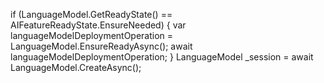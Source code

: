 if (LanguageModel.GetReadyState() == AIFeatureReadyState.EnsureNeeded)
{
    var languageModelDeploymentOperation = LanguageModel.EnsureReadyAsync();
    await languageModelDeploymentOperation;
}
LanguageModel _session = await LanguageModel.CreateAsync();
